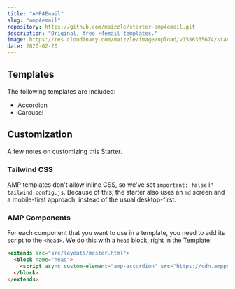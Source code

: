 ```yaml
---
title: "AMP4Email"
slug: "amp4email"
repository: https://github.com/maizzle/starter-amp4email.git
description: "Original, free ⚡4email templates."
image: https://res.cloudinary.com/maizzle/image/upload/v1586365674/starters/amp4email.jpg
date: 2020-02-20
---
```


## Templates

The following templates are included:

- Accordion
- Carousel

## Customization

A few notes on customizing this Starter.

### Tailwind CSS

AMP templates don't allow inline CSS, so we've set `important: false` in `tailwind.config.js`. 
Because of this, the starter also uses an `md` screen and a mobile-first approach, instead of the usual desktop-first.

### AMP Components

For each component that you want to use in a template, you need to add its script to the `<head>`. 
We do this with a `head` block, right in the Template:

```html
<extends src="src/layouts/master.html">
  <block name="head">
    <script async custom-element="amp-accordion" src="https://cdn.ampproject.org/v0/amp-accordion-0.1.js"></script>
  </block>
</extends>
```
